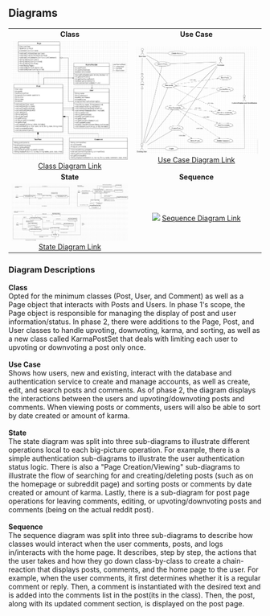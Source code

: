 ## Diagrams
|  |  | 
| :---: | :---: |
| **Class** | **Use Case** |
| ![](/diagrams/20231031/class.png) [Class Diagram Link](https://github.com/vsawce/CS151-GitCommitDie/blob/main/diagrams/20231031/class.png) | ![](/diagrams/20231031/usecase.png) [Use Case Diagram Link](https://github.com/vsawce/CS151-GitCommitDie/blob/main/diagrams/20231031/usecase.png) |
| **State** | **Sequence** |
| ![](/diagrams/20231031/state.png) [State Diagram Link](https://github.com/vsawce/CS151-GitCommitDie/blob/main/diagrams/20231031/state.png) | ![](/diagrams/20231031/sequence.png) [Sequence Diagram Link](https://github.com/vsawce/CS151-GitCommitDie/blob/main/20231031/sequence.png) | |

### Diagram Descriptions
**Class**<br/>
Opted for the minimum classes (Post, User, and Comment) as well as a Page object that interacts with Posts and Users. In phase 1's scope, the Page object is responsible for managing the display of post and user information/status. In phase 2, there were additions to the Page, Post, and User classes to handle upvoting, downvoting, karma, and sorting, as well as a new class called KarmaPostSet that deals with limiting each user to upvoting or downvoting a post only once.
<br/>
<br/>
**Use Case**<br/>
Shows how users, new and existing, interact with the database and authentication service to create and manage accounts, as well as create, edit, and search posts and comments. As of phase 2, the diagram displays the interactions between the users and upvoting/downvoting posts and comments. When viewing posts or comments, users will also be able to sort by date created or amount of karma.
<br/>
<br/>
**State**<br/>
The state diagram was split into three sub-diagrams to illustrate different operations local to each big-picture operation. For example, there is a simple authentication sub-diagrams to illustrate the user authentication status logic. There is also a "Page Creation/Viewing" sub-diagrams to illustrate the flow of searching for and creating/deleting posts (such as on the homepage or subreddit page) and sorting posts or comments by date created or amount of karma. Lastly, there is a sub-diagram for post page operations for leaving comments, editing, or upvoting/downvoting posts and comments (being on the actual reddit post).
<br/>
<br/>
**Sequence**<br/>
The sequence diagram was split into three sub-diagrams to describe how classes would interact when the user comments, posts, and logs in/interacts with the home page. It describes, step by step, the actions that the user takes and how they go down class-by-class to create a chain-reaction that displays posts, comments, and the home page to the user. For example, when the user comments, it first determines whether it is a regular comment or reply. Then, a comment is instantiated with the desired text and is added into the comments list in the post(its in the class). Then, the post, along with its updated comment section, is displayed on the post page. 
<br/>
<br/>
